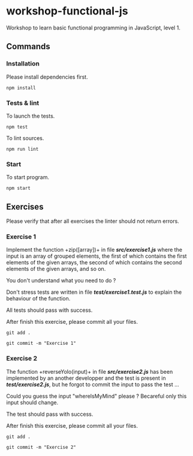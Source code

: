 # workshop-functional-js

Workshop to learn basic functional programming in JavaScript, level 1.

## Commands

### Installation

Please install dependencies first.

	npm install

### Tests & lint

To launch the tests.

	npm test

To lint sources.

	npm run lint

### Start

To start program.

	npm start

## Exercises

Please verify that after all exercises the linter should not return errors.

### Exercise 1

Implement the function +zip([array])+ in file **_src/exercise1.js_** where the input is an array of grouped elements, the first of which contains the first elements of the given arrays, the second of which contains the second elements of the given arrays, and so on.

You don't understand what you need to do ?

Don't stress tests are written in file **_test/exercise1.test.js_** to explain the behaviour of the function.

All tests should pass with success.

After finish this exercise, please commit all your files.

	git add .

	git commit -m "Exercise 1"

### Exercise 2

The function +reverseYolo(input)+ in file **_src/exercise2.js_** has been implemented by an another developper and the test is present in **_test/exercise2.js_**, but he forgot to commit the input to pass the test ...

Could you guess the input "whereIsMyMind" please ? Becareful only this input should change.

The test should pass with success.

After finish this exercise, please commit all your files.

	git add .

	git commit -m "Exercise 2"